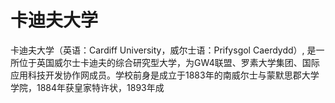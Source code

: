 # 卡迪夫大学

卡迪夫大学（英语：Cardiff University，威尔士语：Prifysgol Caerdydd）, 是一所位于英国威尔士卡迪夫的综合研究型大学，为GW4联盟、罗素大学集团、国际应用科技开发协作网成员。学校前身是成立于1883年的南威尔士与蒙默思郡大学学院，1884年获皇家特许状，1893年成
